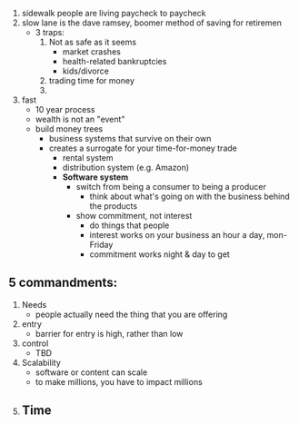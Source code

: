 1. sidewalk people are living paycheck to paycheck
2. slow lane is the dave ramsey, boomer method of saving for retiremen
	- 3 traps:
		1. Not as safe as it seems
			- market crashes
			- health-related bankruptcies
			- kids/divorce
		2. trading time for money
		3. 
1. fast 
	- 10 year process
	- wealth is not an "event"
	- build money trees
		- business systems that survive on their own
		- creates a surrogate for your time-for-money trade
			- rental system
			- distribution system (e.g. Amazon)
			- **Software system**
				- switch from being a consumer to being a producer
					- think about what's going on with the business behind the products 
				- show commitment, not interest
					- do things that people
					- interest works on your business an hour a day, mon-Friday
					- commitment works night & day to get 

## 5 commandments:
1. Needs
	- people actually need the thing that you are offering
2. entry
	- barrier for entry is high, rather than low
3. control
	- TBD
4. Scalability
	- software or content can scale
	- to make millions, you have to impact millions
5. Time
	- 